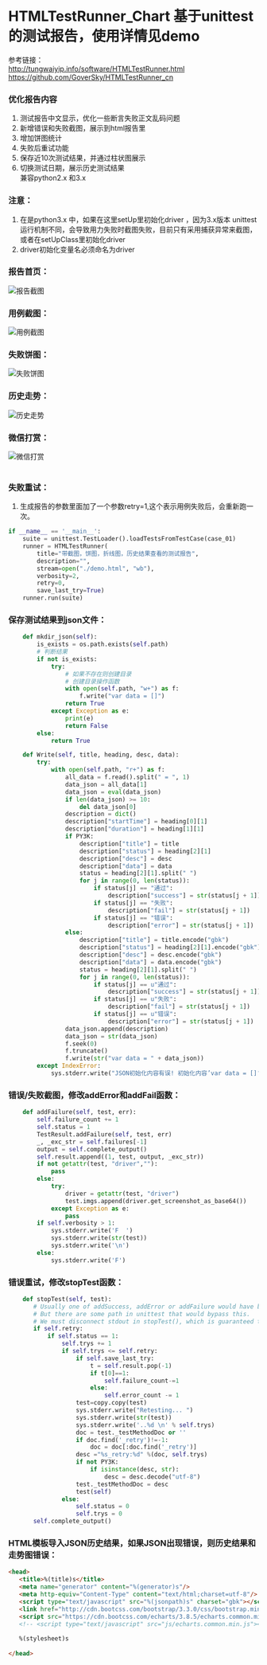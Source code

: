 # HTMLTestRunner_Chart 基于unittest的测试报告，使用详情见demo
参考链接：<br>
http://tungwaiyip.info/software/HTMLTestRunner.html<br>
https://github.com/GoverSky/HTMLTestRunner_cn<br>
### 优化报告内容
1. 测试报告中文显示，优化一些断言失败正文乱码问题<br>
2. 新增错误和失败截图，展示到html报告里<br>
3. 增加饼图统计<br>
4. 失败后重试功能<br>
5. 保存近10次测试结果，并通过柱状图展示<br>
6. 切换测试日期，展示历史测试结果<br>
兼容python2.x 和3.x
### 注意：
1. 在是python3.x 中，如果在这里setUp里初始化driver ，因为3.x版本 unittest 运行机制不同，会导致用力失败时截图失败，目前只有采用捕获异常来截图，或者在setUpClass里初始化driver<br>
2. driver初始化变量名必须命名为driver
### 报告首页：
![报告截图](https://github.com/githublitao/HTMLTestRunner_Chart/blob/master/img/%E9%A6%96%E9%A1%B5.png)<br>
### 用例截图：
![用例截图](https://github.com/githublitao/HTMLTestRunner_Chart/blob/master/img/%E6%98%BE%E7%A4%BA%E6%88%AA%E5%9B%BE.png)<br>
### 失败饼图：
![失败饼图](https://github.com/githublitao/HTMLTestRunner_Chart/blob/master/img/%E9%A5%BC%E5%9B%BE.png)<br>
### 历史走势：
![历史走势](https://github.com/githublitao/HTMLTestRunner_Chart/blob/master/img/%E8%B5%B0%E5%8A%BF%E5%9B%BE.png)<br>
### 微信打赏：
![微信打赏](https://github.com/githublitao/api_automation_test/blob/master/img/%E6%94%B6%E6%AC%BE%E7%A0%81.png)<br>
<br>
### 失败重试：
1. 生成报告的参数里面加了一个参数retry=1,这个表示用例失败后，会重新跑一次。<br>
```python
if __name__ == '__main__':
    suite = unittest.TestLoader().loadTestsFromTestCase(case_01)
    runner = HTMLTestRunner(
        title="带截图，饼图，折线图，历史结果查看的测试报告",
        description="",
        stream=open("./demo.html", "wb"),
        verbosity=2,
        retry=0,
        save_last_try=True)
    runner.run(suite)
```
### 保存测试结果到json文件：
```python
    def mkdir_json(self):
        is_exists = os.path.exists(self.path)
        # 判断结果
        if not is_exists:
            try:
                # 如果不存在则创建目录
                # 创建目录操作函数
                with open(self.path, "w+") as f:
                    f.write("var data = []")
                return True
            except Exception as e:
                print(e)
                return False
        else:
            return True

    def Write(self, title, heading, desc, data):
        try:
            with open(self.path, "r+") as f:
                all_data = f.read().split(" = ", 1)
                data_json = all_data[1]
                data_json = eval(data_json)
                if len(data_json) >= 10:
                    del data_json[0]
                description = dict()
                description["startTime"] = heading[0][1]
                description["duration"] = heading[1][1]
                if PY3K:
                    description["title"] = title
                    description["status"] = heading[2][1]
                    description["desc"] = desc
                    description["data"] = data
                    status = heading[2][1].split(" ")
                    for j in range(0, len(status)):
                        if status[j] == "通过":
                            description["success"] = str(status[j + 1])
                        if status[j] == "失败":
                            description["fail"] = str(status[j + 1])
                        if status[j] == "错误":
                            description["error"] = str(status[j + 1])
                else:
                    description["title"] = title.encode("gbk")
                    description["status"] = heading[2][1].encode("gbk")
                    description["desc"] = desc.encode("gbk")
                    description["data"] = data.encode("gbk")
                    status = heading[2][1].split(" ")
                    for j in range(0, len(status)):
                        if status[j] == u"通过":
                            description["success"] = str(status[j + 1])
                        if status[j] == u"失败":
                            description["fail"] = str(status[j + 1])
                        if status[j] == u"错误":
                            description["error"] = str(status[j + 1])
                data_json.append(description)
                data_json = str(data_json)
                f.seek(0)
                f.truncate()
                f.write(str("var data = " + data_json))
        except IndexError:
            sys.stderr.write("JSON初始化内容有误! 初始化内容’var data = []‘")
```
### 错误/失败截图，修改addError和addFail函数：
```python
    def addFailure(self, test, err):
        self.failure_count += 1
        self.status = 1
        TestResult.addFailure(self, test, err)
        _, _exc_str = self.failures[-1]
        output = self.complete_output()
        self.result.append((1, test, output, _exc_str))
        if not getattr(test, "driver",""):
            pass
        else:
            try:
                driver = getattr(test, "driver")
                test.imgs.append(driver.get_screenshot_as_base64())
            except Exception as e:
                pass
        if self.verbosity > 1:
            sys.stderr.write('F  ')
            sys.stderr.write(str(test))
            sys.stderr.write('\n')
        else:
            sys.stderr.write('F')
```
### 错误重试，修改stopTest函数：
 ```python
     def stopTest(self, test):
        # Usually one of addSuccess, addError or addFailure would have been called.
        # But there are some path in unittest that would bypass this.
        # We must disconnect stdout in stopTest(), which is guaranteed to be called.
        if self.retry:
            if self.status == 1:
                self.trys += 1
                if self.trys <= self.retry:
                    if self.save_last_try:
                        t = self.result.pop(-1)
                        if t[0]==1:
                            self.failure_count-=1
                        else:
                            self.error_count -= 1
                    test=copy.copy(test)
                    sys.stderr.write("Retesting... ")
                    sys.stderr.write(str(test))
                    sys.stderr.write('..%d \n' % self.trys)
                    doc = test._testMethodDoc or ''
                    if doc.find('_retry')!=-1:
                        doc = doc[:doc.find('_retry')]
                    desc ="%s_retry:%d" %(doc, self.trys)
                    if not PY3K:
                        if isinstance(desc, str):
                            desc = desc.decode("utf-8")
                    test._testMethodDoc = desc
                    test(self)
                else:
                    self.status = 0
                    self.trys = 0
        self.complete_output()
 ```
### HTML模板导入JSON历史结果，如果JSON出现错误，则历史结果和走势图错误：
 ```html
 <head>
    <title>%(title)s</title>
    <meta name="generator" content="%(generator)s"/>
    <meta http-equiv="Content-Type" content="text/html;charset=utf-8"/>
    <script type="text/javascript" src="%(jsonpath)s" charset="gbk"></script>
    <link href="http://cdn.bootcss.com/bootstrap/3.3.0/css/bootstrap.min.css" rel="stylesheet">
    <script src="https://cdn.bootcss.com/echarts/3.8.5/echarts.common.min.js"></script>
    <!-- <script type="text/javascript" src="js/echarts.common.min.js"></script> -->
    
    %(stylesheet)s
    
</head>
 ```
